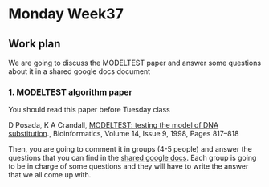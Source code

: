 # Monday Week37

## Work plan

We are going to discuss the MODELTEST paper and answer some questions about it in a shared google docs document

### 1. MODELTEST algorithm paper

You should read this paper before Tuesday class

D Posada, K A Crandall, [MODELTEST: testing the model of DNA substitution](https://doi.org/10.1093/bioinformatics/14.9.817)., Bioinformatics, Volume 14, Issue 9, 1998, Pages 817–818

Then, you are going to comment it in groups (4-5 people) and answer the questions that you can find in the [shared google docs](https://docs.google.com/document/d/1ygITqDnkwMmNryhPJXiaiSWJ11gKVW0Z7GLjxUZ0lNU/edit?usp=sharing). Each group is going to be in charge of some questions and they will have to write the answer that we all come up with.





